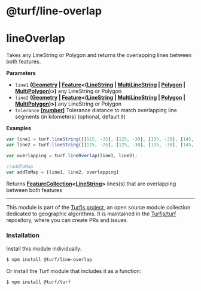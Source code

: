 # @turf/line-overlap

# lineOverlap

Takes any LineString or Polygon and returns the overlapping lines between both features.

**Parameters**

-   `line1` **([Geometry](http://geojson.org/geojson-spec.html#geometry) \| [Feature](http://geojson.org/geojson-spec.html#feature-objects)&lt;([LineString](http://geojson.org/geojson-spec.html#linestring) \| [MultiLineString](http://geojson.org/geojson-spec.html#multilinestring) \| [Polygon](http://geojson.org/geojson-spec.html#polygon) \| [MultiPolygon](http://geojson.org/geojson-spec.html#multipolygon))>)** any LineString or Polygon
-   `line2` **([Geometry](http://geojson.org/geojson-spec.html#geometry) \| [Feature](http://geojson.org/geojson-spec.html#feature-objects)&lt;([LineString](http://geojson.org/geojson-spec.html#linestring) \| [MultiLineString](http://geojson.org/geojson-spec.html#multilinestring) \| [Polygon](http://geojson.org/geojson-spec.html#polygon) \| [MultiPolygon](http://geojson.org/geojson-spec.html#multipolygon))>)** any LineString or Polygon
-   `tolerance` **\[[number](https://developer.mozilla.org/en-US/docs/Web/JavaScript/Reference/Global_Objects/Number)]** Tolerance distance to match overlapping line segments (in kilometers) (optional, default `0`)

**Examples**

```javascript
var line1 = turf.lineString([[115, -35], [125, -30], [135, -30], [145, -35]]);
var line2 = turf.lineString([[115, -25], [125, -30], [135, -30], [145, -25]]);

var overlapping = turf.lineOverlap(line1, line2);

//addToMap
var addToMap = [line1, line2, overlapping]
```

Returns **[FeatureCollection](http://geojson.org/geojson-spec.html#feature-collection-objects)&lt;[LineString](http://geojson.org/geojson-spec.html#linestring)>** lines(s) that are overlapping between both features

<!-- This file is automatically generated. Please don't edit it directly:
if you find an error, edit the source file (likely index.js), and re-run
./scripts/generate-readmes in the turf project. -->

---

This module is part of the [Turfjs project](http://turfjs.org/), an open source
module collection dedicated to geographic algorithms. It is maintained in the
[Turfjs/turf](https://github.com/Turfjs/turf) repository, where you can create
PRs and issues.

### Installation

Install this module individually:

```sh
$ npm install @turf/line-overlap
```

Or install the Turf module that includes it as a function:

```sh
$ npm install @turf/turf
```
